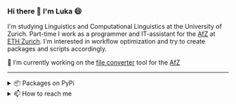 ### Hi there 👋 I'm Luka 😄


I'm studying Linguistics and Computational Linguistics at the University of Zurich. Part-time I work as a programmer and IT-assistant for the [AfZ](https://www.afz.ethz.ch/) at [ETH Zurich](https://ethz.ch/en.html). I'm interested in workflow optimization and try to create packages and scripts accordingly.



🔭 I’m currently working on the [file converter](https://github.com/ovanov/fileconv) tool for the [AfZ](https://www.afz.ethz.ch/)<br/>

---

<details>
  <summary>📦 Packages on PyPi</summary><br>
  
  

| Name                 | A short summary                              | Install   |
| -------------------- | -------------------------------------------- | --------- |
| [FITSxtractor](https://github.com/ovanov/FITSxtractor) | Save file metadata to a usable format (csv, xlsx) | [![PyPi](https://img.shields.io/pypi/v/FITSxtractor?color=blue&style=flat-square)](https://pypi.org/project/FITSxtractor/) |
  [fileconv](https://github.com/ovanov/fileconv) | Convert MS Office files to PDF  | [![PyPi](https://img.shields.io/nuget/v/BrazilHolidays.Net)](https://pypi.org/project/fileconv/) |
  [cosSim](https://github.com/ovanov/cosSim) | Determines similarity percentage of files or directories |[![PyPi](https://img.shields.io/pypi/v/cosSim?color=blue&style=flat-square)](https://pypi.org/project/cosSim/) |
<!-- | Content Cell         | Content Cell                                | link , Thanks to @alexandresanlim for this very useful details/table md snippet :)-->
  
</details>
  
<details>
  <summary>📫 How to reach me</summary><br>


  <a href="https://www.linkedin.com/in/lukajovanovic97/">
    <img src="https://img.shields.io/badge/linkedin-%230077B5.svg?&style=for-the-badge&logo=linkedin&logoColor=white" />
  </a>&nbsp;&nbsp;
  <a href="https://instagram.com/jovanobabovic">
    <img src="https://img.shields.io/badge/instagram-%23E4405F.svg?&style=for-the-badge&logo=instagram&logoColor=white" />        
  </a>&nbsp;&nbsp;
  
</details>
<!--

Here are some ideas to get you started:

- 🔭 I’m currently working on ...
- 🌱 I’m currently learning ...
- 👯 I’m looking to collaborate on ...
- 🤔 I’m looking for help with ...
- 💬 Ask me about ...
- 📫 How to reach me: ...
- 😄 Pronouns: ...
- ⚡ Fun fact: ...
-->
